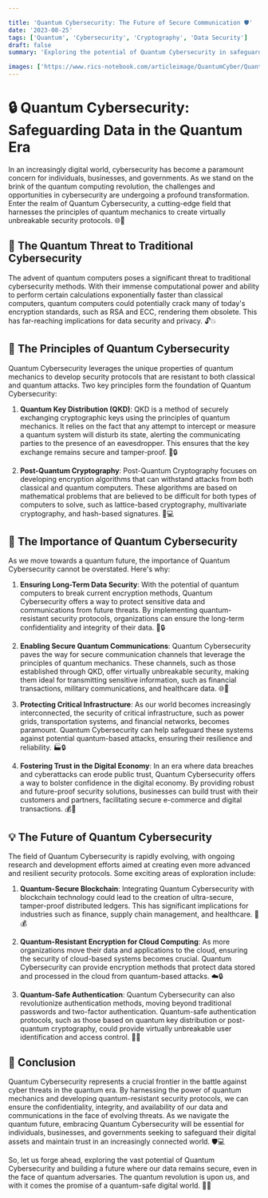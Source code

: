 ```yaml
---

title: 'Quantum Cybersecurity: The Future of Secure Communication 🛡️'
date: '2023-08-25'
tags: ['Quantum', 'Cybersecurity', 'Cryptography', 'Data Security']
draft: false
summary: 'Exploring the potential of Quantum Cybersecurity in safeguarding data and communications in the era of quantum computers. Learn about the principles, techniques, and importance of this emerging field.'

images: ['https://www.rics-notebook.com/articleimage/QuantumCyber/QuantumCyberSecurity.webp']
---
```


# 🔒 Quantum Cybersecurity: Safeguarding Data in the Quantum Era

In an increasingly digital world, cybersecurity has become a paramount concern for individuals, businesses, and governments. As we stand on the brink of the quantum computing revolution, the challenges and opportunities in cybersecurity are undergoing a profound transformation. Enter the realm of Quantum Cybersecurity, a cutting-edge field that harnesses the principles of quantum mechanics to create virtually unbreakable security protocols. 🌐🔐

## 📡 The Quantum Threat to Traditional Cybersecurity

The advent of quantum computers poses a significant threat to traditional cybersecurity methods. With their immense computational power and ability to perform certain calculations exponentially faster than classical computers, quantum computers could potentially crack many of today's encryption standards, such as RSA and ECC, rendering them obsolete. This has far-reaching implications for data security and privacy. 🔓💥

## 🌌 The Principles of Quantum Cybersecurity

Quantum Cybersecurity leverages the unique properties of quantum mechanics to develop security protocols that are resistant to both classical and quantum attacks. Two key principles form the foundation of Quantum Cybersecurity:

1. **Quantum Key Distribution (QKD)**: QKD is a method of securely exchanging cryptographic keys using the principles of quantum mechanics. It relies on the fact that any attempt to intercept or measure a quantum system will disturb its state, alerting the communicating parties to the presence of an eavesdropper. This ensures that the key exchange remains secure and tamper-proof. 🔑🔒

2. **Post-Quantum Cryptography**: Post-Quantum Cryptography focuses on developing encryption algorithms that can withstand attacks from both classical and quantum computers. These algorithms are based on mathematical problems that are believed to be difficult for both types of computers to solve, such as lattice-based cryptography, multivariate cryptography, and hash-based signatures. 🔐💻

## 🚀 The Importance of Quantum Cybersecurity

As we move towards a quantum future, the importance of Quantum Cybersecurity cannot be overstated. Here's why:

1. **Ensuring Long-Term Data Security**: With the potential of quantum computers to break current encryption methods, Quantum Cybersecurity offers a way to protect sensitive data and communications from future threats. By implementing quantum-resistant security protocols, organizations can ensure the long-term confidentiality and integrity of their data. 📅🔒

2. **Enabling Secure Quantum Communications**: Quantum Cybersecurity paves the way for secure communication channels that leverage the principles of quantum mechanics. These channels, such as those established through QKD, offer virtually unbreakable security, making them ideal for transmitting sensitive information, such as financial transactions, military communications, and healthcare data. 🌐💬

3. **Protecting Critical Infrastructure**: As our world becomes increasingly interconnected, the security of critical infrastructure, such as power grids, transportation systems, and financial networks, becomes paramount. Quantum Cybersecurity can help safeguard these systems against potential quantum-based attacks, ensuring their resilience and reliability. 🏭🔒

4. **Fostering Trust in the Digital Economy**: In an era where data breaches and cyberattacks can erode public trust, Quantum Cybersecurity offers a way to bolster confidence in the digital economy. By providing robust and future-proof security solutions, businesses can build trust with their customers and partners, facilitating secure e-commerce and digital transactions. 💰🔐

## 💡 The Future of Quantum Cybersecurity

The field of Quantum Cybersecurity is rapidly evolving, with ongoing research and development efforts aimed at creating even more advanced and resilient security protocols. Some exciting areas of exploration include:

1. **Quantum-Secure Blockchain**: Integrating Quantum Cybersecurity with blockchain technology could lead to the creation of ultra-secure, tamper-proof distributed ledgers. This has significant implications for industries such as finance, supply chain management, and healthcare. 🔗💰

2. **Quantum-Resistant Encryption for Cloud Computing**: As more organizations move their data and applications to the cloud, ensuring the security of cloud-based systems becomes crucial. Quantum Cybersecurity can provide encryption methods that protect data stored and processed in the cloud from quantum-based attacks. ☁️🔒

3. **Quantum-Safe Authentication**: Quantum Cybersecurity can also revolutionize authentication methods, moving beyond traditional passwords and two-factor authentication. Quantum-safe authentication protocols, such as those based on quantum key distribution or post-quantum cryptography, could provide virtually unbreakable user identification and access control. 🔑👤

## 🎯 Conclusion

Quantum Cybersecurity represents a crucial frontier in the battle against cyber threats in the quantum era. By harnessing the power of quantum mechanics and developing quantum-resistant security protocols, we can ensure the confidentiality, integrity, and availability of our data and communications in the face of evolving threats. As we navigate the quantum future, embracing Quantum Cybersecurity will be essential for individuals, businesses, and governments seeking to safeguard their digital assets and maintain trust in an increasingly connected world. 🛡️💻

So, let us forge ahead, exploring the vast potential of Quantum Cybersecurity and building a future where our data remains secure, even in the face of quantum adversaries. The quantum revolution is upon us, and with it comes the promise of a quantum-safe digital world. 🌠💡